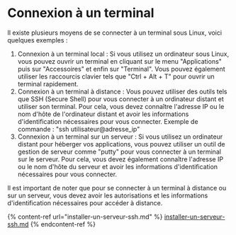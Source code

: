# Connexion à un terminal

Il existe plusieurs moyens de se connecter à un terminal sous Linux, voici quelques exemples :

1. Connexion à un terminal local : Si vous utilisez un ordinateur sous Linux, vous pouvez ouvrir un terminal en cliquant sur le menu "Applications" puis sur "Accessoires" et enfin sur "Terminal". Vous pouvez également utiliser les raccourcis clavier tels que "Ctrl + Alt + T" pour ouvrir un terminal rapidement.
2. Connexion à un terminal à distance : Vous pouvez utiliser des outils tels que SSH (Secure Shell) pour vous connecter à un ordinateur distant et utiliser son terminal. Pour cela, vous devez connaître l'adresse IP ou le nom d'hôte de l'ordinateur distant et avoir les informations d'identification nécessaires pour vous connecter. Exemple de commande : "ssh utilisateur@adresse\_ip"
3. Connexion à un terminal sur un serveur : Si vous utilisez un ordinateur distant pour héberger vos applications, vous pouvez utiliser un outil de gestion de serveur comme "putty" pour vous connecter à un terminal sur le serveur. Pour cela, vous devez également connaître l'adresse IP ou le nom d'hôte du serveur et avoir les informations d'identification nécessaires pour vous connecter.

Il est important de noter que pour se connecter à un terminal à distance ou sur un serveur, vous devez avoir les autorisations et les informations d'identification nécessaires pour accéder à distance.

{% content-ref url="installer-un-serveur-ssh.md" %}
[installer-un-serveur-ssh.md](installer-un-serveur-ssh.md)
{% endcontent-ref %}
